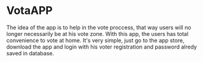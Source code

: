 # VotaAPP

The idea of the app is to help in the vote proccess, that way users will no longer necessarily be at his vote zone. With this app, the users has total convenience to vote at home. It's very simple, just go to the app store, download the app and login with his voter registration and password alredy saved in database.
